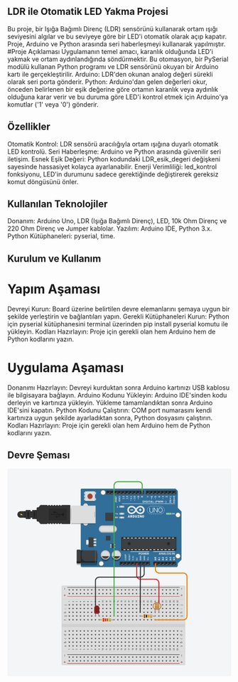 ## LDR ile Otomatik LED Yakma Projesi
Bu proje, bir Işığa Bağımlı Direnç (LDR) sensörünü kullanarak ortam ışığı seviyesini algılar ve bu seviyeye göre bir LED'i otomatik olarak açıp kapatır. Proje, Arduino ve Python arasında seri haberleşmeyi kullanarak yapılmıştır.
#Proje Açıklaması
Uygulamanın temel amacı, karanlık olduğunda LED'i yakmak ve ortam aydınlandığında söndürmektir. Bu otomasyon, bir PySerial modülü kullanan Python programı ve LDR sensörünü okuyan bir Arduino kartı ile gerçekleştirilir.
Arduino: LDR'den okunan analog değeri sürekli olarak seri porta gönderir.
Python: Arduino'dan gelen değerleri okur, önceden belirlenen bir eşik değerine göre ortamın karanlık veya aydınlık olduğuna karar verir ve bu duruma göre LED'i kontrol etmek için Arduino'ya komutlar ('1' veya '0') gönderir.

## Özellikler
Otomatik Kontrol: LDR sensörü aracılığıyla ortam ışığına duyarlı otomatik LED kontrolü.
Seri Haberleşme: Arduino ve Python arasında güvenilir seri iletişim.
Esnek Eşik Değeri: Python kodundaki LDR_esik_degeri değişkeni sayesinde hassasiyet kolayca ayarlanabilir.
Enerji Verimliliği: led_kontrol fonksiyonu, LED'in durumunu sadece gerektiğinde değiştirerek gereksiz komut döngüsünü önler.

## Kullanılan Teknolojiler
Donanım: Arduino Uno, LDR (Işığa Bağımlı Direnç), LED, 10k Ohm Direnç ve 220 Ohm Direnç ve Jumper kablolar.
Yazılım: Arduino IDE, Python 3.x.
Python Kütüphaneleri: pyserial, time.

## Kurulum ve Kullanım

# Yapım Aşaması
Devreyi Kurun: Board üzerine belirtilen devre elemanlarını şemaya uygun bir şekilde yerleştirin ve bağlantıları yapın.
Gerekli Kütüphaneleri Kurun: Python için pyserial kütüphanesini terminal üzerinden pip install pyserial komutu ile yükleyin.
Kodları Hazırlayın: Proje için gerekli olan hem Arduino hem de Python kodlarını yazın.

# Uygulama Aşaması
Donanımı Hazırlayın: Devreyi kurduktan sonra Arduino kartınızı USB kablosu ile bilgisayara bağlayın.
Arduino Kodunu Yükleyin: Arduino IDE'sinden kodu derleyin ve kartınıza yükleyin. Yükleme tamamlandıktan sonra Arduino IDE'sini kapatın.
Python Kodunu Çalıştırın: COM port numarasını kendi kartınıza uygun şekilde ayarladıktan sonra, Python dosyasını çalıştırın.
Kodları Hazırlayın: Proje için gerekli olan hem Arduino hem de Python kodlarını yazın.

## Devre Şeması
![LDR Devre Şeması](images/ldr_devresemasi.png)

